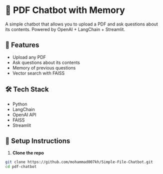 # 📄 PDF Chatbot with Memory

A simple chatbot that allows you to upload a PDF and ask questions about its contents. Powered by OpenAI + LangChain + Streamlit.

## 🚀 Features
- Upload any PDF
- Ask questions about its contents
- Memory of previous questions
- Vector search with FAISS

## 🛠️ Tech Stack
- Python
- LangChain
- OpenAI API
- FAISS
- Streamlit

## 🔧 Setup Instructions

1. **Clone the repo**
```bash
git clone https://github.com/mohammad007kh/Simple-File-Chatbot.git
cd pdf-chatbot
